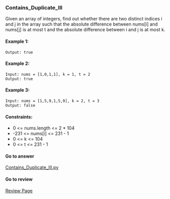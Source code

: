 ### Contains_Duplicate_III

Given an array of integers, find out whether there are two distinct indices i and j in the array such that the absolute difference between nums[i] and nums[j] is at most t and the absolute difference between i and j is at most k.

#### Example 1:

```Input: nums = [1,2,3,1], k = 3, t = 0
Output: true
```

#### Example 2:

```
Input: nums = [1,0,1,1], k = 1, t = 2
Output: true
```

#### Example 3:

```
Input: nums = [1,5,9,1,5,9], k = 2, t = 3
Output: false
``` 

#### Constraints:

* 0 <= nums.length <= 2 * 104
* -231 <= nums[i] <= 231 - 1
* 0 <= k <= 104
* 0 <= t <= 231 - 1

#### Go to answer

[Contains_Duplicate_III.py](https://github.com/Kelv1nYu/LeetCode_Practices/blob/master/Code/Contains_Duplicate_III.py)

#### Go to review

[Review Page](https://github.com/Kelv1nYu/LeetCode_Practices/blob/master/ReviewPage.md)